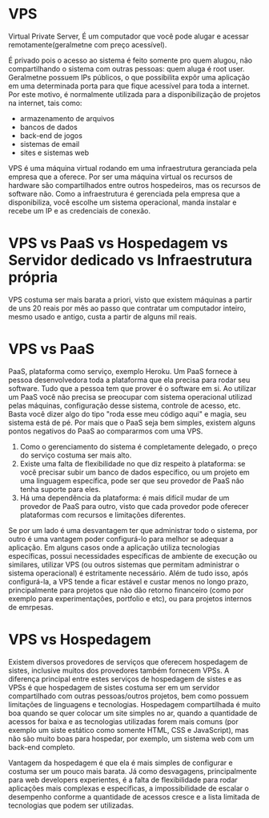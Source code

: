 # VPS

Virtual Private Server, É um computador que você pode alugar e acessar remotamente(geralmetne com preço acessível).

É privado pois o acesso ao sistema é feito somente pro quem alugou, não compartilhando o sistema com outras pessoas: quem aluga é root user.
Geralmetne possuem IPs públicos, o que possibilita expôr uma aplicação em uma determinada porta para que fique acessível para toda a internet. Por este motivo, é normalmente utilizada para a disponibilização de projetos na internet, tais como:

- armazenamento de arquivos
- bancos de dados
- back-end de jogos
- sistemas de email
- sites e sistemas web

VPS é uma máquina virtual rodando em uma infraestrutura geranciada pela empresa que a oferece. Por ser uma máquina virtual os recursos de hardware são compartilhados entre outros hospedeiros, mas os recursos de software não. Como a infraestrutura é gerenciada pela empresa que a disponibiliza, você escolhe um sistema operacional, manda instalar e recebe um IP e as credenciais de conexão.

# VPS vs PaaS vs Hospedagem vs Servidor dedicado vs Infraestrutura própria

VPS costuma ser mais barata a priori, visto que existem máquinas a partir de uns 20 reais por mês ao passo que contratar um computador inteiro, mesmo usado e antigo, custa a partir de alguns mil reais.

# VPS vs PaaS

PaaS, plataforma como serviço, exemplo Heroku. Um PaaS fornece à pessoa desenvolvedora toda a plataforma que ela precisa para rodar seu software. Tudo que a pessoa tem que prover é o software em si. Ao utilizar um PaaS você não precisa se preocupar com sistema operacional utilizad pelas máquinas, configuração desse sistema, controle de acesso, etc. Basta você dizer algo do tipo "roda esse meu código aqui" e magia, seu sistema está de pé. Por mais que o PaaS seja bem simples, existem alguns pontos negativos do PaaS ao compararmos com uma VPS.

1. Como o gerenciamento do sistema é completamente delegado, o preço do serviço costuma ser mais alto.
2. Existe uma falta de flexibilidade no que diz respeito à plataforma: se você precisar subir um banco de dados específico, ou um projeto em uma linguagem específica, pode ser que seu provedor de PaaS não tenha suporte para eles.
3. Há uma dependência da plataforma: é mais difícil mudar de um provedor de PaaS para outro, visto que cada provedor pode oferecer plataformas com recursos e limitações diferentes.

Se por um lado é uma desvantagem ter que administrar todo o sistema, por outro é uma vantagem poder configurá-lo para melhor se adequar a aplicação. Em alguns casos onde a aplicação utiliza tecnologias específicas, possui necessidades específicas de ambiente de execução ou similares, utilizar VPS  (ou outros sistemas que permitam administrar o sistema operacional) é estritamente necessário. Além de tudo isso, após configurá-la, a VPS tende a ficar estável e custar menos no longo prazo, principalmente para projetos que não dão retorno financeiro (como por exemplo para experimentações, portfolio e etc), ou para projetos internos de emrpesas.

# VPS vs Hospedagem

Existem diversos provedores de serviços que oferecem hospedagem de sistes, inclusive muitos dos provedores também fornecem VPSs. A diferença principal entre estes serviços de hospedagem de sistes e as VPSs é que hospedagem de sistes costuma ser em um servidor compartilhado com outras pessoas/outros projetos, bem como possuem limitações de linguagens e tecnologias. Hospedagem compartilhada é muito boa quando se quer colocar um site simples no ar, quando a quantidade de acessos for baixa e as tecnologias utilizadas forem mais comuns (por exemplo um siste estático como somente HTML, CSS e JavaScript), mas não são muito boas para hospedar, por exemplo, um sistema web com um back-end completo.

Vantagem da hospedagem é que ela é mais simples de configurar e costuma ser um pouco mais barata. Já como desvagagens, principalmente para web developers experientes, é a falta de flexibilidade para rodar aplicações mais complexas e específicas, a impossibilidade de escalar o desempenho conforme a quantidade de acessos cresce e a lista limitada de tecnologias que podem ser utilizadas.

